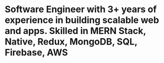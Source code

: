 <h1>Software Engineer with 3+ years of experience in building scalable web and apps. Skilled in MERN Stack, Native, Redux, MongoDB, SQL, Firebase, AWS </h1>
